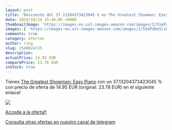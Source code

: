 ```yaml
---
layout: post
title: 'Descuento del 37.13204373423045 % en The Greatest Showman: Easy Piano'
date: 2019/10/24 15:46:05 +0000
thumbnailImage: 'https://images-eu.ssl-images-amazon.com/images/I/51ePdUeSliL._SL200_.jpg'
images: [ 'https://images-eu.ssl-images-amazon.com/images/I/51ePdUeSliL._SL200_.jpg' ]
comments: true
category: ofertas
author: ring
slug: 1540024725
description:
actualPrice: 14.95 EUR
comparePrice: 23.78 EUR
inStock: true
---
```


Tienes [The Greatest Showman: Easy Piano](https://www.amazon.com/dp/1540024725/?tag=redken08-20) con un 37.13204373423045 % con precio de oferta de 14.95 EUR (original: 23.78 EUR) en el siguiente enlace!

[![](https://images-eu.ssl-images-amazon.com/images/I/51ePdUeSliL._SL200_.jpg)](https://www.amazon.com/dp/1540024725/?tag=redken08-20)

[Accede a la oferta!!](https://www.amazon.com/dp/1540024725/?tag=redken08-20)

[Consulta otras ofertas en nuestro canal de telegram](https://t.me/s/ofertas25)
